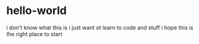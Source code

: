 # hello-world
i don't know what this is 
i just want ot learn to code and stuff i hope this is the right place to start
